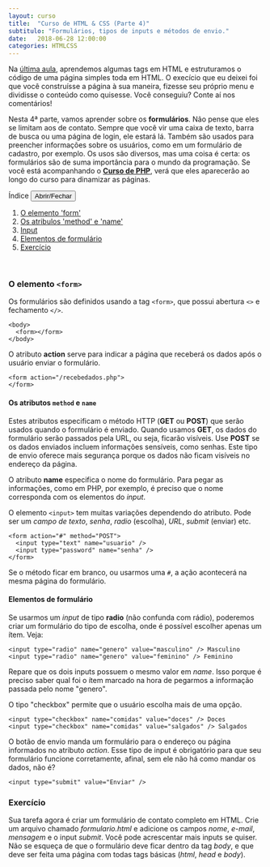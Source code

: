```yaml
---
layout: curso
title:  "Curso de HTML & CSS (Parte 4)"
subtitulo: "Formulários, tipos de inputs e métodos de envio."
date:   2018-06-28 12:00:00
categories: HTMLCSS
---
```


Na [última aula](https://envolte.github.io/curso/HTML-CSS/parte-3), aprendemos algumas tags em HTML e estruturamos o código de uma página simples toda em HTML. O execício que eu deixei foi que você construísse a página à sua maneira, fizesse seu próprio menu e dividisse o conteúdo como quisesse. Você conseguiu? Conte aí nos comentários!

Nesta 4ª parte, vamos aprender sobre os **formulários**. Não pense que eles se limitam aos de contato. Sempre que você vir uma caixa de texto, barra de busca ou uma página de login, ele estará lá. Também são usados para preencher informações sobre os usuários, como em um formulário de cadastro, por exemplo. Os usos são diversos, mas uma coisa é certa: os formulários são de suma importância para o mundo da programação. Se você está acompanhando o [**Curso de PHP**](https://envolte.github.io/cursos/PHP/), verá que eles aparecerão ao longo do curso para dinamizar as páginas.

<section id="quadro">
<label>Índice</label> <button class="openclose">Abrir/Fechar</button>
<div class="linha"></div>
<section id="indice">
<ol><!-- indice -->

<li><a href="#01">O elemento 'form'</a></li>
<li><a href="#02">Os atribulos 'method' e 'name'</a></li>
<li><a href="#03">Input</a></li>
<li><a href="#04">Elementos de formulário</a></li>
<li><a href="#05">Exercício</a></li>

</ol>
</section>
</section><br>

<span id="01"></span>
### O elemento ``<form>``

Os formulários são definidos usando a tag ``<form>``, que possui abertura ``<>`` e fechamento ``</>``.

    <body>
      <form></form>
    </body>
    
O atributo **action** serve para indicar a página que receberá os dados após o usuário enviar o formulário.

    <form action="/recebedados.php">
    </form>
    
<span id="02"></span>
#### Os atributos ``method`` e ``name``

Estes atributos especificam o método HTTP (**GET** ou **POST**) que serão usados quando o formulário é enviado. Quando usamos **GET**, os dados do formulário serão passados pela URL, ou seja, ficarão visíveis. Use **POST** se os dados enviados incluem informações sensíveis, como senhas. Este tipo de envio oferece mais segurança porque os dados não ficam visíveis no endereço da página.

O atributo **name** especifica o nome do formulário. Para pegar as informações, como em PHP, por exemplo, é preciso que o nome corresponda com os elementos do *input*.

<span id="03"></span>
O elemento ``<input>`` tem muitas variações dependendo do atributo. Pode ser um *campo de texto*, *senha*, *radio* (escolha), *URL*, *submit* (enviar) etc.

    <form action="#" method="POST">
      <input type="text" name="usuario" />
      <input type="password" name="senha" />
    </form>
    
Se o método ficar em branco, ou usarmos uma ``#``, a ação acontecerá na mesma página do formulário.
    
<span id="04"></span>
#### Elementos de formulário

Se usarmos um *input* de tipo **radio** (não confunda com rádio), poderemos criar um formulário do tipo de escolha, onde  é possível escolher apenas um ítem. Veja:

    <input type="radio" name="genero" value="masculino" /> Masculino
    <input type="radio" name="genero" value="feminino" /> Feminino
    
Repare que os dois inputs possuem o mesmo valor em *name*. Isso porque é preciso saber qual foi o ítem marcado na hora de pegarmos a informação passada pelo nome "genero".

O tipo "checkbox" permite que o usuário escolha mais de uma opção.

    <input type="checkbox" name="comidas" value="doces" /> Doces
    <input type="checkbox" name="comidas" value="salgados" /> Salgados
    
O botão de envio manda um formulário para o endereço ou página informados no atributo *action*. Esse tipo de input é obrigatório para que seu formulário funcione corretamente, afinal, sem ele não há como mandar os dados, não é?

    <input type="submit" value="Enviar" />
    
<span id="05"></span>
### Exercício

Sua tarefa agora é criar um formulário de contato completo em HTML. Crie um arquivo chamado *formulario.html* e adicione os campos *nome*, *e-mail*, *mensagem* e o input *submit*. Você pode acrescentar mais inputs se quiser. Não se esqueça de que o formulário deve ficar dentro da tag *body*, e que deve ser feita uma página com todas tags básicas (*html*, *head* e *body*).
